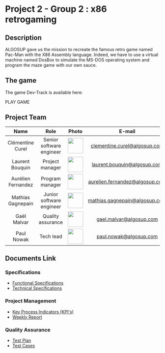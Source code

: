 # Project 2 - Group 2 : x86 retrogaming

## Description

ALGOSUP gave us the mission to recreate the famous retro game named Pac-Man with the X86 Assembly language. Indeed, we have to use a virtual machine named DosBox to simulate the MS-DOS operating system and program the maze game with our own sauce.

## The game

The game Dev-Track is available here:

PLAY GAME

## Project Team
|        Name        |           Role           |                                                                      Photo                                                                       |             E-mail             |
| :----------------: | :----------------------: | :----------------------------------------------------------------------------------------------------------------------------------------------: | :----------------------------: |
|  Clémentine Curel  | Senior software engineer |   <a href="https://github.com/Clementine951" rel="some text"><img src="https://avatars.githubusercontent.com/u/78617457?v=4" width="50px"></a>   |  clementine.curel@algosup.com  |
|  Laurent Bouquin   |     Project manager      |  <a href="https://github.com/laurentbouquin" rel="some text"><img src="https://avatars.githubusercontent.com/u/71769489?v=4" width="50px"></a>   |  laurent.bouquin@algosup.com   |
| Aurélien Fernandez |     Program manager      | <a href="https://github.com/aurelienfernandez" rel="some text"><img src="https://avatars.githubusercontent.com/u/71769656?v=4" width="50px"></a> | aurelien.fernandez@algosup.com |
| Mathias Gagnepain  | Junior software engineer | <a href="https://github.com/MathiasGagnepain" rel="some text"><img src="https://avatars.githubusercontent.com/u/145995367?v=4" width="50px"></a> | mathias.gagnepain@algosup.com  |
|    Gaël Malvar     |    Quality assurance     |   <a href="https://github.com/Gael-MALVAR" rel="some text"><img src="https://avatars.githubusercontent.com/u/146000851?v=4" width="50px"></a>    |    gael.malvar@algosup.com     |
|     Paul Nowak     |        Tech lead         |    <a href="https://github.com/PaulNowak36" rel="some text"><img src="https://avatars.githubusercontent.com/u/91249965?v=4" width="50px"></a>    |     paul.nowak@algosup.com     |

## Documents Link

### Specifications
- [Functional Specifications](/Documents/Functional_specifications.md)
- [Technical Specifications](/Documents/Technical_specifications.md)

### Project Management
- [Key Process Indicators (KPI's)](/Documents/Key_Process_Indicators.md)
- [Weekly Report](/Documents/Weekly_Report.md)


### Quality Assurance
- [Test Plan](/Documents/Test_plan.md)
- [Test Cases](/Documents/Test_cases.md)
